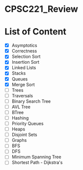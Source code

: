 # CPSC221_Review

# List of Content
- [x] Asymptotics
- [x] Correctness
- [x] Selection Sort
- [x] Insertion Sort
- [x] Linked Lists
- [x] Stacks
- [x] Queues
- [x] Merge Sort
- [ ] Trees
- [ ] Traversals
- [ ] Binary Search Tree
- [ ] AVL Tree
- [ ] BTree
- [ ] Hashing
- [ ] Priority Queues
- [ ] Heaps
- [ ] Disjoint Sets
- [ ] Graphs
- [ ] BFS
- [ ] DFS
- [ ] Minimum Spanning Tree
- [ ] Shortest Path - Dijkstra's 
